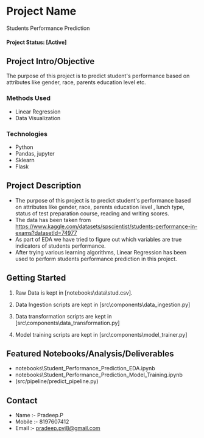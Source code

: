 # Project Name
Students Performance Prediction

#### Project Status: [Active]

## Project Intro/Objective
The purpose of this project is to predict student's performance based on attributes like gender, race, parents education level etc.

### Methods Used
* Linear Regression
* Data Visualization

### Technologies
* Python
* Pandas, jupyter
* Sklearn
* Flask


## Project Description
* The purpose of this project is to predict student's performance based on attributes like gender, race, parents education level , lunch type, status of test preparation course, reading and writing scores.
* The data has been taken from https://www.kaggle.com/datasets/spscientist/students-performance-in-exams?datasetId=74977
* As part of EDA we have tried to figure out which variables are true indicators of students performance.
* After trying various learning algorithms, Linear Regression has been used to perform students performance prediction in this project.


## Getting Started

1. Raw Data is kept in [notebooks\data\stud.csv].

2. Data Ingestion scripts are kept in [src\components\data_ingestion.py]
    
3. Data transformation scripts are kept in [src\components\data_transformation.py]

4. Model training scripts are kept in [src\components\model_trainer.py]

## Featured Notebooks/Analysis/Deliverables
* notebooks\Student_Performance_Prediction_EDA.ipynb
* notebooks\Student_Performance_Prediction_Model_Training.ipynb
* (src/pipeline/predict_pipeline.py)

## Contact
* Name :- Pradeep.P 
* Mobile :- 8197607412
* Email :- pradeep.pvj8@gmail.com